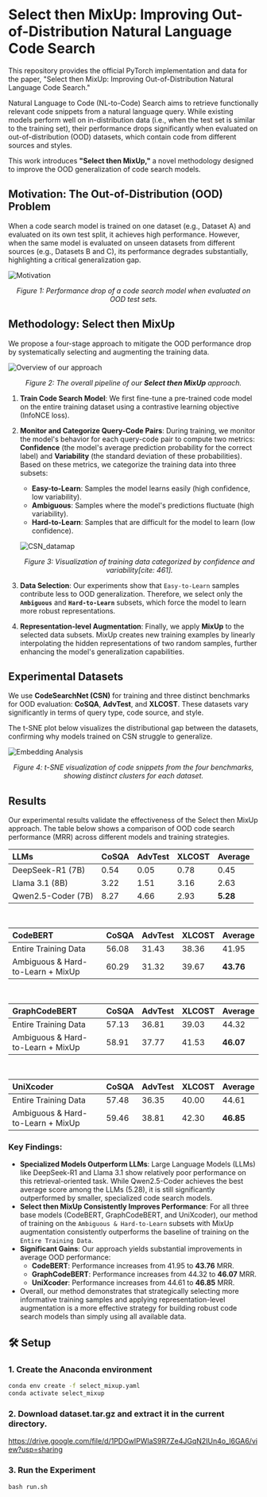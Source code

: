 # Select then MixUp: Improving Out-of-Distribution Natural Language Code Search

This repository provides the official PyTorch implementation and data for the paper, "Select then MixUp: Improving Out-of-Distribution Natural Language Code Search."

Natural Language to Code (NL-to-Code) Search aims to retrieve functionally relevant code snippets from a natural language query. While existing models perform well on in-distribution data (i.e., when the test set is similar to the training set), their performance drops significantly when evaluated on out-of-distribution (OOD) datasets, which contain code from different sources and styles.

This work introduces **"Select then MixUp,"** a novel methodology designed to improve the OOD generalization of code search models.

## Motivation: The Out-of-Distribution (OOD) Problem

When a code search model is trained on one dataset (e.g., Dataset A) and evaluated on its own test split, it achieves high performance. However, when the same model is evaluated on unseen datasets from different sources (e.g., Datasets B and C), its performance degrades substantially, highlighting a critical generalization gap.

![Motivation](figure/motivation_figure.png)
*<p align="center">Figure 1: Performance drop of a code search model when evaluated on OOD test sets.</p>*

## Methodology: Select then MixUp

We propose a four-stage approach to mitigate the OOD performance drop by systematically selecting and augmenting the training data.

![Overview of our approach](figure/overview_figure.png)
*<p align="center">Figure 2: The overall pipeline of our **Select then MixUp** approach.</p>*

1.  **Train Code Search Model**: We first fine-tune a pre-trained code model on the entire training dataset using a contrastive learning objective (InfoNCE loss).

2.  **Monitor and Categorize Query-Code Pairs**: During training, we monitor the model's behavior for each query-code pair to compute two metrics: **Confidence** (the model's average prediction probability for the correct label) and **Variability** (the standard deviation of these probabilities). Based on these metrics, we categorize the training data into three subsets:
    * **Easy-to-Learn**: Samples the model learns easily (high confidence, low variability).
    * **Ambiguous**: Samples where the model's predictions fluctuate (high variability).
    * **Hard-to-Learn**: Samples that are difficult for the model to learn (low confidence).

    ![CSN_datamap](figure/csn_data_map.png)
    *<p align="center">Figure 3: Visualization of training data categorized by confidence and variability[cite: 461].</p>*

3.  **Data Selection**: Our experiments show that `Easy-to-Learn` samples contribute less to OOD generalization. Therefore, we select only the **`Ambiguous`** and **`Hard-to-Learn`** subsets, which force the model to learn more robust representations.

4.  **Representation-level Augmentation**: Finally, we apply **MixUp** to the selected data subsets. MixUp creates new training examples by linearly interpolating the hidden representations of two random samples, further enhancing the model's generalization capabilities.

## Experimental Datasets

We use **CodeSearchNet (CSN)** for training and three distinct benchmarks for OOD evaluation: **CoSQA**, **AdvTest**, and **XLCOST**. These datasets vary significantly in terms of query type, code source, and style.

The t-SNE plot below visualizes the distributional gap between the datasets, confirming why models trained on CSN struggle to generalize.

![Embedding Analysis](figure/embedding_analysis.png)
*<p align="center">Figure 4: t-SNE visualization of code snippets from the four benchmarks, showing distinct clusters for each dataset.</p>*

## Results

Our experimental results validate the effectiveness of the Select then MixUp approach. The table below shows a comparison of OOD code search performance (MRR) across different models and training strategies.

| LLMs | CoSQA | AdvTest | XLCOST | Average |
| :--- | :--- | :--- | :--- | :--- |
| DeepSeek-R1 (7B) | 0.54 | 0.05 | 0.78 | 0.45 |
| Llama 3.1 (8B) | 3.22 | 1.51 | 3.16 | 2.63 |
| Qwen2.5-Coder (7B)| 8.27 | 4.66 | 2.93 | **5.28** |

<br>

| CodeBERT | CoSQA | AdvTest | XLCOST | Average |
| :--- | :--- | :--- | :--- | :--- |
| Entire Training Data | 56.08 | 31.43 | 38.36 | 41.95 |
| Ambiguous & Hard-to-Learn + MixUp | 60.29 | 31.32 | 39.67 | **43.76**|

<br>

| GraphCodeBERT | CoSQA | AdvTest | XLCOST | Average |
| :--- | :--- | :--- | :--- | :--- |
| Entire Training Data | 57.13 | 36.81 | 39.03 | 44.32 |
| Ambiguous & Hard-to-Learn + MixUp | 58.91 | 37.77 | 41.53 | **46.07**|

<br>

| UniXcoder | CoSQA | AdvTest | XLCOST | Average |
| :--- | :--- | :--- | :--- | :--- |
| Entire Training Data | 57.48 | 36.35 | 40.00 | 44.61 |
| Ambiguous & Hard-to-Learn + MixUp | 59.46 | 38.81 | 42.30 | **46.85**|

### Key Findings:
* **Specialized Models Outperform LLMs**: Large Language Models (LLMs) like DeepSeek-R1 and Llama 3.1 show relatively poor performance on this retrieval-oriented task. While Qwen2.5-Coder achieves the best average score among the LLMs (5.28), it is still significantly outperformed by smaller, specialized code search models.
* **Select then MixUp Consistently Improves Performance**: For all three base models (CodeBERT, GraphCodeBERT, and UniXcoder), our method of training on the `Ambiguous & Hard-to-Learn` subsets with MixUp augmentation consistently outperforms the baseline of training on the `Entire Training Data`.
* **Significant Gains**: Our approach yields substantial improvements in average OOD performance:
    * **CodeBERT**: Performance increases from 41.95 to **43.76** MRR.
    * **GraphCodeBERT**: Performance increases from 44.32 to **46.07** MRR.
    * **UniXcoder**: Performance increases from 44.61 to **46.85** MRR.
* Overall, our method demonstrates that strategically selecting more informative training samples and applying representation-level augmentation is a more effective strategy for building robust code search models than simply using all available data.

## 🛠️ Setup

### 1. Create the Anaconda environment

```bash
conda env create -f select_mixup.yaml
conda activate select_mixup
```

### 2. Download dataset.tar.gz and extract it in the current directory.

https://drive.google.com/file/d/1PDGwIPWlaS9R7Ze4JGqN2IUn4o_l6GA6/view?usp=sharing

### 3. Run the Experiment 

```
bash run.sh
```